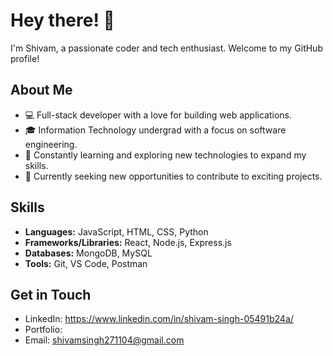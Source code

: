 # Hey there! 👋

I'm Shivam, a passionate coder and tech enthusiast. Welcome to my GitHub profile!

## About Me

- 💻 Full-stack developer with a love for building web applications.
- 🎓 Information Technology undergrad with a focus on software engineering.
- 🌱 Constantly learning and exploring new technologies to expand my skills.
- 💼 Currently seeking new opportunities to contribute to exciting projects.

## Skills

- **Languages:** JavaScript, HTML, CSS, Python
- **Frameworks/Libraries:** React, Node.js, Express.js
- **Databases:** MongoDB, MySQL
- **Tools:** Git, VS Code, Postman

## Get in Touch

- LinkedIn: https://www.linkedin.com/in/shivam-singh-05491b24a/
- Portfolio: 
- Email: shivamsingh271104@gmail.com
